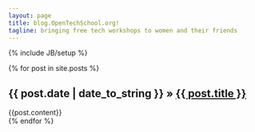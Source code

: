 ```yaml
---
layout: page
title: blog.OpenTechSchool.org!
tagline: bringing free tech workshops to women and their friends
---
```

{% include JB/setup %}

<div class="posts">
{% for post in site.posts %}
<div class="multi-post-wrap">
  <h2 class="post-title">
    <span class="post-date">{{ post.date | date_to_string }}</span> &raquo;
    <a href="{{ BASE_PATH }}{{ post.url }}">{{ post.title }}</a>
  </h2>
  <div class="post-content">
    {{post.content}}
  </div>
</div>
{% endfor %}
</div>

